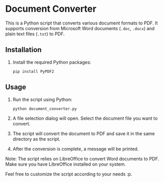 # Document Converter

This is a Python script that converts various document formats to PDF. It supports conversion from Microsoft Word documents (`.doc`, `.docx`) and plain text files (`.txt`) to PDF.

## Installation

1. Install the required Python packages:
    ```
    pip install PyPDF2
    ```

## Usage

1. Run the script using Python:
    ```
    python document_converter.py
    ```

2. A file selection dialog will open. Select the document file you want to convert.

3. The script will convert the document to PDF and save it in the same directory as the script.

4. After the conversion is complete, a message will be printed.

Note: The script relies on LibreOffice to convert Word documents to PDF. Make sure you have LibreOffice installed on your system.

Feel free to customize the script according to your needs :p.
